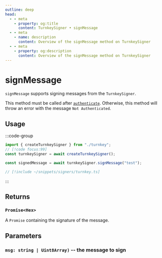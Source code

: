 ```yaml
---
outline: deep
head:
  - - meta
    - property: og:title
      content: TurnkeySigner • signMessage
  - - meta
    - name: description
      content: Overview of the signMessage method on TurnkeySigner
  - - meta
    - property: og:description
      content: Overview of the signMessage method on TurnkeySigner
---
```


# signMessage

`signMessage` supports signing messages from the `TurnkeySigner`.

This method must be called after [`authenticate`](/packages/aa-signers/turnkey/authenticate). Otherwise, this method will throw an error with the message `Not Authenticated`.

## Usage

:::code-group

```ts [example.ts]
import { createTurnkeySigner } from "./turnkey";
// [!code focus:99]
const turnkeySigner = await createTurnkeySigner();

const signedMessage = await turnkeySigner.signMessage("test");
```

```ts [turnkey.ts]
// [!include ~/snippets/signers/turnkey.ts]
```

:::

## Returns

### `Promise<Hex>`

A `Promise` containing the signature of the message.

## Parameters

### `msg: string | Uint8Array)` -- the message to sign
